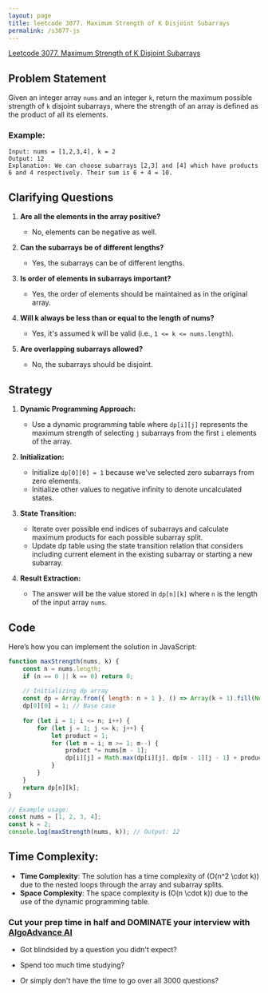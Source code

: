 ```yaml
---
layout: page
title: leetcode 3077. Maximum Strength of K Disjoint Subarrays
permalink: /s3077-js
---
```

[Leetcode 3077. Maximum Strength of K Disjoint Subarrays](https://algoadvance.github.io/algoadvance/l3077)
## Problem Statement

Given an integer array `nums` and an integer `k`, return the maximum possible strength of `k` disjoint subarrays, where the strength of an array is defined as the product of all its elements. 

### Example:

```
Input: nums = [1,2,3,4], k = 2
Output: 12
Explanation: We can choose subarrays [2,3] and [4] which have products 6 and 4 respectively. Their sum is 6 + 4 = 10.
```

## Clarifying Questions

1. **Are all the elements in the array positive?**
   - No, elements can be negative as well.

2. **Can the subarrays be of different lengths?**
   - Yes, the subarrays can be of different lengths.

3. **Is order of elements in subarrays important?**
   - Yes, the order of elements should be maintained as in the original array.

4. **Will k always be less than or equal to the length of nums?**
   - Yes, it's assumed k will be valid (i.e., `1 <= k <= nums.length`).

5. **Are overlapping subarrays allowed?**
   - No, the subarrays should be disjoint.

## Strategy

1. **Dynamic Programming Approach:**
   - Use a dynamic programming table where `dp[i][j]` represents the maximum strength of selecting `j` subarrays from the first `i` elements of the array.
   
2. **Initialization:**
   - Initialize `dp[0][0] = 1` because we've selected zero subarrays from zero elements.
   - Initialize other values to negative infinity to denote uncalculated states.
   
3. **State Transition:**
   - Iterate over possible end indices of subarrays and calculate maximum products for each possible subarray split.
   - Update dp table using the state transition relation that considers including current element in the existing subarray or starting a new subarray.
   
4. **Result Extraction:**
   - The answer will be the value stored in `dp[n][k]` where `n` is the length of the input array `nums`.

## Code

Here’s how you can implement the solution in JavaScript:

```javascript
function maxStrength(nums, k) {
    const n = nums.length;
    if (n == 0 || k == 0) return 0;
    
    // Initializing dp array
    const dp = Array.from({ length: n + 1 }, () => Array(k + 1).fill(Number.NEGATIVE_INFINITY));
    dp[0][0] = 1; // Base case
    
    for (let i = 1; i <= n; i++) {
        for (let j = 1; j <= k; j++) {
            let product = 1;
            for (let m = i; m >= 1; m--) {
                product *= nums[m - 1];
                dp[i][j] = Math.max(dp[i][j], dp[m - 1][j - 1] + product);
            }
        }
    }
    return dp[n][k];
}

// Example usage:
const nums = [1, 2, 3, 4];
const k = 2;
console.log(maxStrength(nums, k)); // Output: 12
```

## Time Complexity:

- **Time Complexity**: The solution has a time complexity of \(O(n^2 \cdot k)\) due to the nested loops through the array and subarray splits.
- **Space Complexity**: The space complexity is \(O(n \cdot k)\) due to the use of the dynamic programming table.


### Cut your prep time in half and DOMINATE your interview with [AlgoAdvance AI](https://algoAdvance.com)

- Got blindsided by a question you didn't expect?

- Spend too much time studying?

- Or simply don't have the time to go over all 3000 questions?

